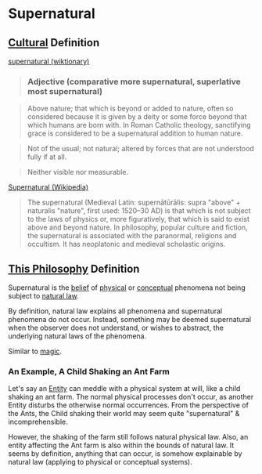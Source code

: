 # Supernatural

## [Cultural](./culture.md) Definition

<a href="http://en.wiktionary.org/wiki/supernatural" target="_blank">supernatural (wiktionary)</a>

> ### Adjective (comparative more supernatural, superlative most supernatural)

> Above nature; that which is beyond or added to nature, often so considered because it is given by a deity or some force beyond that which humans are born with. In Roman Catholic theology, sanctifying grace is considered to be a supernatural addition to human nature.

> Not of the usual; not natural; altered by forces that are not understood fully if at all.

> Neither visible nor measurable.

<a href="http://en.wikipedia.org/wiki/Supernatural" target="_blank">Supernatural (Wikipedia)</a>

> The supernatural (Medieval Latin: supernātūrālis: supra "above" + naturalis "nature", first used: 1520–30 AD) is that which is not subject to the laws of physics or, more figuratively, that which is said to exist above and beyond nature. In philosophy, popular culture and fiction, the supernatural is associated with the paranormal, religions and occultism. It has neoplatonic and medieval scholastic origins.

## [This Philosophy](./this-philosophy.md) Definition

Supernatural is the [belief](./belief.md) of [physical](physical-system.md) or [conceptual](./conceptual-system.md) phenomena not being subject to [natural law](./natural-law.md).

By definition, natural law explains all phenomena and supernatural phenomena do not occur. Instead, something may be deemed supernatural when the observer does not understand, or wishes to abstract, the underlying natural laws of the phenomena.

Similar to [magic](./magic.md).

### An Example, A Child Shaking an Ant Farm

Let's say an [Entity](./entity.md) can meddle with a physical system at will, like a child shaking an ant farm. The normal physical processes don't occur, as another Entity disturbs the otherwise normal occurrences. From the perspective of the Ants, the Child shaking their world may seem quite "supernatural" & incomprehensible.

However, the shaking of the farm still follows natural physical law. Also, an entity affecting the Ant farm is also within the bounds of natural law. It seems by definition, anything that can occur, is somehow explainable by natural law (applying to physical or conceptual systems).
